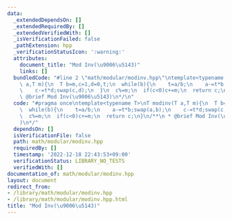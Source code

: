 ```yaml
---
data:
  _extendedDependsOn: []
  _extendedRequiredBy: []
  _extendedVerifiedWith: []
  _isVerificationFailed: false
  _pathExtension: hpp
  _verificationStatusIcon: ':warning:'
  attributes:
    document_title: "Mod Inv(\u9006\u5143)"
    links: []
  bundledCode: "#line 2 \"math/modular/modinv.hpp\"\ntemplate<typename T>\nT modinv(T\
    \ a,T m){\n  T b=m,c=1,d=0,t;\n  while(b){\n    t=a/b;\n    a-=t*b;swap(a,b);\n\
    \    c-=t*d;swap(c,d);\n  }\n  c%=m;\n  if(c<0)c+=m;\n  return c;\n}\n/**\n *\
    \ @brief Mod Inv(\u9006\u5143)\n*/\n"
  code: "#pragma once\ntemplate<typename T>\nT modinv(T a,T m){\n  T b=m,c=1,d=0,t;\n\
    \  while(b){\n    t=a/b;\n    a-=t*b;swap(a,b);\n    c-=t*d;swap(c,d);\n  }\n\
    \  c%=m;\n  if(c<0)c+=m;\n  return c;\n}\n/**\n * @brief Mod Inv(\u9006\u5143\
    )\n*/"
  dependsOn: []
  isVerificationFile: false
  path: math/modular/modinv.hpp
  requiredBy: []
  timestamp: '2022-12-18 22:43:53+09:00'
  verificationStatus: LIBRARY_NO_TESTS
  verifiedWith: []
documentation_of: math/modular/modinv.hpp
layout: document
redirect_from:
- /library/math/modular/modinv.hpp
- /library/math/modular/modinv.hpp.html
title: "Mod Inv(\u9006\u5143)"
---
```

